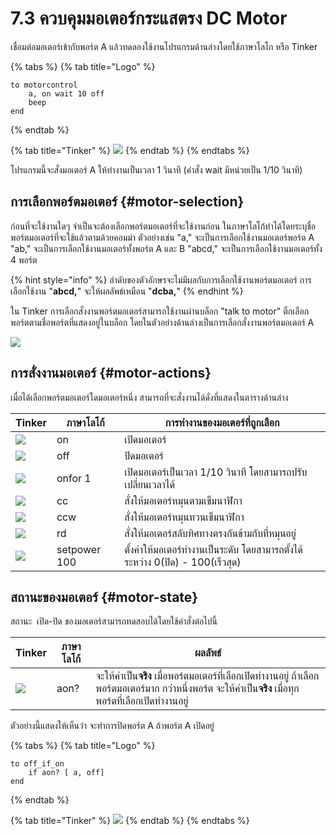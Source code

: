 # 7.3 ควบคุมมอเตอร์กระแสตรง DC Motor

เชื่อมต่อมอเตอร์เข้ากับพอร์ต A แล้วทดลองใช้งานโปรแกรมด้านล่างโดยใช้ภาษาโลโก หรือ Tinker

{% tabs %}
{% tab title="Logo" %}
```text
to motorcontrol
    a, on wait 10 off 
    beep
end
```
{% endtab %}

{% tab title="Tinker" %}
![](https://lh5.googleusercontent.com/Jbk5hycO-WZuUA2C9HCJ5L7YL_Ydjp2rceHi2Hc1MkY_k6fTPnQhwT0IEZWGAbA7HTRYpBsWlmvcLqECfU2m07FYY5l247QnR-xzlAvpnQOMwTlg4fNCXuuIDKP37-icf1gjcJPp)
{% endtab %}
{% endtabs %}

โปรแกรมนี้จะสั่งมอเตอร์ A ให้ทำงานเป็นเวลา 1 วินาที \(คำสั่ง wait มีหน่วยเป็น 1/10 วินาที\)

## การเลือกพอร์ตมอเตอร์ {#motor-selection}

ก่อนที่จะใช้งานใดๆ จำเป็นจะต้องเลือกพอร์ตมอเตอร์ที่จะใช้งานก่อน ในภาษาโลโก้ทำได้โดยระบุชื่อพอร์ตมอเตอร์ที่จะใช้แล้วตามด้วยคอมม่า ตัวอย่างเช่น "a," จะเป็นการเลือกใช้งานมอเตอร์พอร์ต A "ab," จะเป็นการเลือกใช้งานมอเตอร์ทั้งพอร์ต A และ B "abcd," จะเป็นการเลือกใช้งานมอเตอร์ทั้ง 4 พอร์ต

{% hint style="info" %}
ลำดับของตัวอักษรจะไม่มีผลกับการเลือกใช้งานพอร์ตมอเตอร์ การเลือกใช้งาน "**abcd,**" จะให้ผลลัพธ์เหมือน "**dcba,**"
{% endhint %}

ใน Tinker การเลือกสั่งงานพอร์ตมอเตอร์สามารถใช้งานผ่านบล็อก "talk to motor" ติ้กเลือกพอร์ตตามชื่อพอร์ตที่แสดงอยู่ในบล็อก โดยในตัวอย่างด้านล่างเป็นการเลือกสั่งงานพอร์ตมอเตอร์ A

![](https://lh5.googleusercontent.com/RIAlPz8CQ7XIGrdMehV3reiucfcil0c99liiPaG71Vr4kStlOZeAkXA-BfU0kNk9_ppYzzxuTptX7lCK0zso5N8_iPFtGKnW-F4nJfPyqAjz6Ut2UxIb7NkI8Bi0gMhrbI11In1W)

## การสั่งงานมอเตอร์ {#motor-actions}

เมื่อได้เลือกพอร์ตมอเตอร์ใดมอเตอร์หนึ่ง สามารถที่จะสั่งงานได้ดั่งที่แสดงในตารางด้านล่าง

| **Tinker** | **ภาษาโลโก้** | **การทำงานของมอเตอร์ที่ถูกเลือก** |
| --- | --- | --- |
| ![](https://lh3.googleusercontent.com/82GjzdzOq9LYwsMe8EpSkSVeH6bfhBBpsKptv5Ux22OwqyodW5AvPnvhioqcEEeiJozItqjyAm401n54wt0Naz0fTmF4iIimVQWb5fwiXqNKlWTB7IuQNjOYnztrr5OIlgYAMpzL) | on | เปิดมอเตอร์ |
| ![](https://lh6.googleusercontent.com/mjbh4vLuagsuwlIVP2g7fzAIU88Yzbp3hNDmiDJE5SoqbjTASnYIVdo7dorB3RxRM9Su9SpNqVRofnh8Fgr3trR551Dezjow6zJ9VQEab5gkEu4zLv1LqrhU70HyXLuO7dNN_3g7) | off | ปิดมอเตอร์ |
| ![](https://lh4.googleusercontent.com/QhDfp0haE1-fOktFgiiEoYy5gG2hFHXsQ5MbQKsnEDtimY89_LdiRHx4b39LVJCgEGWCFWsyY03xSsaGj3VFM8vTrjRNi4r4PDuM5dbD0qekpDZ6AJDNyvbHmustBSdAZ1ywzeCy) | onfor 1 | เปิดมอเตอร์เป็นเวลา 1/10 วินาที โดยสามารถปรับเปลี่ยนเวลาได้ |
| ![](https://lh4.googleusercontent.com/NJ2Sw3t-iL8ToSnF-LYS1JzV9Z8r3l0gG2Ye3IL5jg320GU7h3UyGKvpUS_6X0kL_8nWhfajlNhgwmJGosQ2b9p7gLeF8Bk1S36HDFIEOc7pXKdDGvSjcsw1xJR5IZ-L3S3DXqvJ) | cc | สั่งให้มอเตอร์หมุนตามเข็มนาฬิกา |
| ![](https://lh4.googleusercontent.com/3sklhEVuJp2ymW_9vYY-kg0bJJiAC56lLltfkeUudTJvnmQOhHXcWC39gbjBIPMPTQ3q95zmkAj5pgkzYzi0j_x3CQOoACfHtBsMWbpth6phHKN8Qt_6ixl1t7f9d7nz8ZYRugty) | ccw | สั่งให้มอเตอร์หมุนทวนเข็มนาฬิกา |
| ![](https://lh6.googleusercontent.com/43etM4CC6PygS1UxvnV8s_zUpf2GOzX1Na3lRBGk2ue1yitfVWf0STQNDqWlUr7veCsk6TQoGYgy9_y2jIwI-g8ENwB8LrZPLvSwQ34H4d-KwKauvbb_k-kbtUTQlf0nIVX07MUe) | rd | สั่งให้มอเตอร์สลับทิศทางตรงกันข้ามกับที่หมุนอยู่ |
| ![](https://lh3.googleusercontent.com/rjYw9NvwIOvMNSt2NmFXyDMu_40AwlWihKARenoMk8Y8HOAHzTvy6o1TzfwpWP5tOGZVIbCm38nCpL_XyUUrNRDlcHcd8D0XHSXZw4u4pNz8nj6Ra2gOjh5v6zKUlkkg5v932uiY) | setpower 100 | ตั้งค่าให้มอเตอร์ทำงานเป็นระดับ โดยสามารถตั้งได้ระหว่าง 0\(ปิด\) - 100\(เร็วสุด\) |

## สถานะของมอเตอร์ {#motor-state}

สถานะ  เปิด-ปิด ของมอเตอร์สามารถทดสอบได้โดยใช้คำสั่งต่อไปนี้

| **Tinker** | **ภาษาโลโก้** | **ผลลัพธ์** |
| --- | --- | --- |
| ![](https://lh3.googleusercontent.com/2Pnfjx3dr7Rm_r2M7G-dxoBgX0OJlbw8QvF6OvD910mJ4YcUkbI6sKZmsgThrLJAOXZfhAO4-cu87AZRs7QFMDR368pcYLWKv06xF4UhqpTqjygwTvTfogaMG8EIoox76H9nGMMO) | aon? | จะให้ค่าเป็น**จริง** เมื่อพอร์ตมอเตอร์ที่เลือกเปิดทำงานอยู่ ถ้าเลือกพอร์ตมอเตอร์มาก กว่าหนึ่งพอร์ต จะให้ค่าเป็น**จริง** เมื่อทุก พอร์ตที่เลือกเปิดทำงานอยู่ |

ตัวอย่างนี้แสดงให้เห็นว่า จะทำการปิดพอร์ต A ถ้าพอร์ต A เปิดอยู่

{% tabs %}
{% tab title="Logo" %}
```text
to off_if_on 
    if aon? [ a, off] 
end
```
{% endtab %}

{% tab title="Tinker" %}
![](https://lh5.googleusercontent.com/TDpKihyV6sk349K6SoFBkFG2iBiJZY8_BC9odY2JeoUg_aHxwQ1oTcvo1dl6MzTvX7HJuTt7Zc70jTEtSGOxcQLJco1onvd5An44C2UjueXbRUjRuwQQle8eSAnGtmXihoL-AE8l)
{% endtab %}
{% endtabs %}

